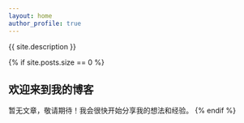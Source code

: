 ```yaml
---
layout: home
author_profile: true
---
```


{{ site.description }}

{% if site.posts.size == 0 %}
## 欢迎来到我的博客

暂无文章，敬请期待！我会很快开始分享我的想法和经验。
{% endif %}
